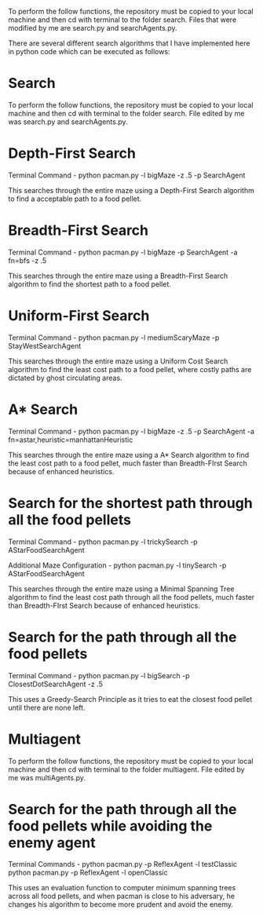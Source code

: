 To perform the follow functions, the repository must be copied to your local machine and then cd with terminal to the folder search. Files that were modified by me are search.py and searchAgents.py.

There are several different search algorithms that I have implemented here in python code which can be executed as follows:

Search
==========

To perform the follow functions, the repository must be copied to your local machine and then cd with terminal to the folder search. File edited by me was search.py and searchAgents.py.

Depth-First Search
==================

Terminal Command - python pacman.py -l bigMaze -z .5 -p SearchAgent

This searches through the entire maze using a Depth-First Search algorithm to find a acceptable path to a food pellet.

Breadth-First Search
====================

Terminal Command - python pacman.py -l bigMaze -p SearchAgent -a fn=bfs -z .5

This searches through the entire maze using a Breadth-First Search algorithm to find the shortest path to a food pellet.

Uniform-First Search
====================

Terminal Command - python pacman.py -l mediumScaryMaze -p StayWestSearchAgent

This searches through the entire maze using a Uniform Cost Search algorithm to find the least cost path to a food pellet, where costly paths are dictated by ghost circulating areas.

A* Search
=========

Terminal Command - python pacman.py -l bigMaze -z .5 -p SearchAgent -a fn=astar,heuristic=manhattanHeuristic

This searches through the entire maze using a A* Search algorithm to find the least cost path to a food pellet, much faster than Breadth-FIrst Search because of enhanced heuristics.

Search for the shortest path through all the food pellets
=========================================================

Terminal Command - python pacman.py -l trickySearch -p AStarFoodSearchAgent

Additional Maze Configuration - python pacman.py -l tinySearch -p AStarFoodSearchAgent

This searches through the entire maze using a Minimal Spanning Tree algorithm to find the least cost path through all the food pellets, much faster than Breadth-FIrst Search because of enhanced heuristics.

Search for the path through all the food pellets
================================================

Terminal Command - python pacman.py -l bigSearch -p ClosestDotSearchAgent -z .5 

This uses a Greedy-Search Principle as it tries to eat the closest food pellet until there are none left.

Multiagent
==========

To perform the follow functions, the repository must be copied to your local machine and then cd with terminal to the folder multiagent. File edited by me was multiAgents.py.

Search for the path through all the food pellets while avoiding the enemy agent
===============================================================================

Terminal Commands - python pacman.py -p ReflexAgent -l testClassic
					python pacman.py -p ReflexAgent -l openClassic

This uses an evaluation function to computer minimum spanning trees across all food pellets, and when pacman is close to his adversary, he changes his algorithm to become more prudent and avoid the enemy.
